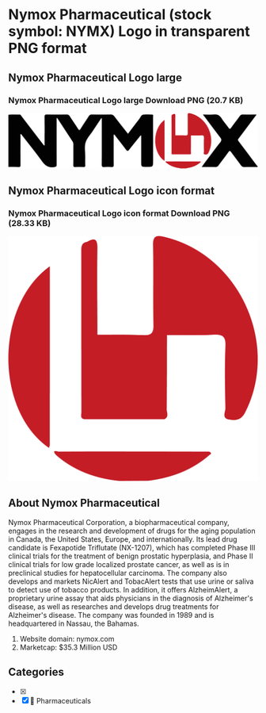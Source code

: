 # Nymox Pharmaceutical (stock symbol: NYMX) Logo in transparent PNG format

## Nymox Pharmaceutical Logo large

### Nymox Pharmaceutical Logo large Download PNG (20.7 KB)

![Nymox Pharmaceutical Logo large Download PNG (20.7 KB)](/img/orig/NYMX_BIG-db447bbe.png)

## Nymox Pharmaceutical Logo icon format

### Nymox Pharmaceutical Logo icon format Download PNG (28.33 KB)

![Nymox Pharmaceutical Logo icon format Download PNG (28.33 KB)](/img/orig/NYMX-973b7d09.png)

## About Nymox Pharmaceutical

Nymox Pharmaceutical Corporation, a biopharmaceutical company, engages in the research and development of drugs for the aging population in Canada, the United States, Europe, and internationally. Its lead drug candidate is Fexapotide Triflutate (NX-1207), which has completed Phase III clinical trials for the treatment of benign prostatic hyperplasia, and Phase II clinical trials for low grade localized prostate cancer, as well as is in preclinical studies for hepatocellular carcinoma. The company also develops and markets NicAlert and TobacAlert tests that use urine or saliva to detect use of tobacco products. In addition, it offers AlzheimAlert, a proprietary urine assay that aids physicians in the diagnosis of Alzheimer's disease, as well as researches and develops drug treatments for Alzheimer's disease. The company was founded in 1989 and is headquartered in Nassau, the Bahamas.

1. Website domain: nymox.com
2. Marketcap: $35.3 Million USD


## Categories
- [x] 
- [x] 💊 Pharmaceuticals
